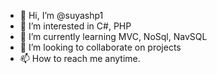 - 👋 Hi, I’m @suyashp1
- 👀 I’m interested in C#, PHP
- 🌱 I’m currently learning MVC, NoSql, NavSQL
- 💞️ I’m looking to collaborate on projects
- 📫 How to reach me anytime.

<!---
suyashp1/suyashp1 is a ✨ special ✨ repository because its `README.md` (this file) appears on your GitHub profile.
You can click the Preview link to take a look at your changes.
--->
